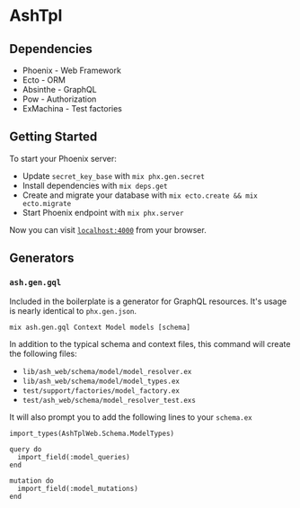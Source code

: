 # AshTpl

## Dependencies
* Phoenix - Web Framework
* Ecto - ORM
* Absinthe - GraphQL
* Pow - Authorization
* ExMachina - Test factories

## Getting Started
To start your Phoenix server:

  * Update `secret_key_base` with `mix phx.gen.secret`
  * Install dependencies with `mix deps.get`
  * Create and migrate your database with `mix ecto.create && mix ecto.migrate`
  * Start Phoenix endpoint with `mix phx.server`

Now you can visit [`localhost:4000`](http://localhost:4000) from your browser.


## Generators

### `ash.gen.gql`
Included in the boilerplate is a generator for GraphQL resources. It's usage is nearly identical to `phx.gen.json`.

    mix ash.gen.gql Context Model models [schema]

In addition to the typical schema and context files, this command will create the following files:

* `lib/ash_web/schema/model/model_resolver.ex`
* `lib/ash_web/schema/model/model_types.ex`
* `test/support/factories/model_factory.ex`
* `test/ash_web/schema/model_resolver_test.exs`

It will also prompt you to add the following lines to your `schema.ex`

    import_types(AshTplWeb.Schema.ModelTypes)

    query do
      import_field(:model_queries)
    end

    mutation do
      import_field(:model_mutations)
    end
